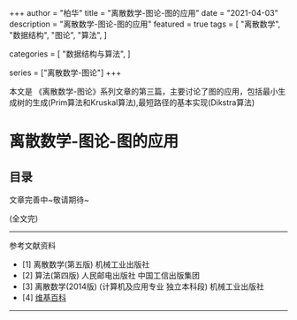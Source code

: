 +++
author = "柏华"
title = "离散数学-图论-图的应用"
date = "2021-04-03"
description = "离散数学-图论-图的应用"
featured = true
tags = [
    "离散数学",
    "数据结构",
    "图论",
    "算法",
]

categories = [
"数据结构与算法",
]

series = ["离散数学-图论"]
+++

本文是 《离散数学-图论》系列文章的第三篇，主要讨论了图的应用，包括最小生成树的生成(Prim算法和Kruskal算法),最短路径的基本实现(Dikstra算法)


<!--more-->
# 离散数学-图论-图的应用

## 目录

文章完善中~敬请期待~

(全文完)

---
参考文献资料
- [1] 离散数学(第五版) 机械工业出版社
- [2] 算法(第四版) 人民邮电出版社 中国工信出版集团
- [3] 离散数学(2014版) (计算机及应用专业 独立本科段)  机械工业出版社
- [4] [维基百科](https://zh.wikiredia.com)
---





